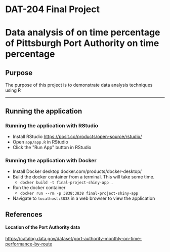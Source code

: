 # DAT-204 Final Project

# Data analysis of on time percentage of Pittsburgh Port Authority on time percentage

## Purpose

The purpose of this project is to demonstrate data analysis techniques using R

---

## Running the application

### Running the application with RStudio

- Install RStudio https://posit.co/products/open-source/rstudio/
- Open `app/app.R` in RStudio
- Click the "Run App" button in RStudio

### Running the application with Docker

- Install Docker desktop docker.com/products/docker-desktop/
- Build the docker container from a terminal. This will take some time.
  - `docker build -t final-project-shiny-app .`
- Run the docker container
  - `docker run --rm -p 3838:3838 final-project-shiny-app`
- Navigate to `localhost:3838` in a web browser to view the application

## References

#### Location of the Port Authority data

https://catalog.data.gov/dataset/port-authority-monthly-on-time-performance-by-route

